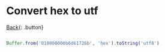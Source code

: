 # Convert hex to utf

[Back](../../index.md#js){: .button}

```js

Buffer.from('010000000b6d61726b', 'hex').toString('utf8')
```

